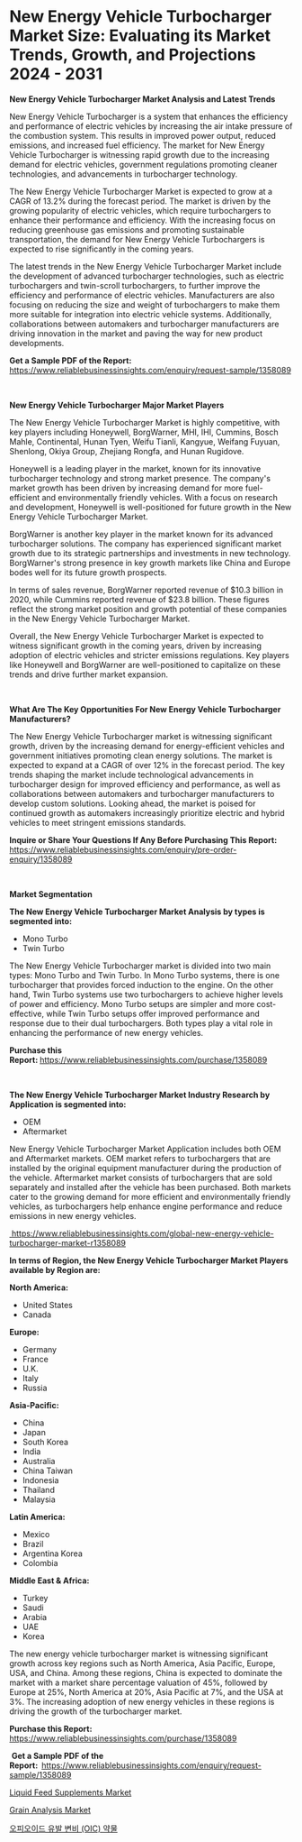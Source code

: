 <p><h1>New Energy Vehicle Turbocharger Market Size: Evaluating its Market Trends, Growth, and Projections 2024 - 2031</h1></p><p><strong>New Energy Vehicle Turbocharger Market Analysis and Latest Trends</strong></p>
<p><p>New Energy Vehicle Turbocharger is a system that enhances the efficiency and performance of electric vehicles by increasing the air intake pressure of the combustion system. This results in improved power output, reduced emissions, and increased fuel efficiency. The market for New Energy Vehicle Turbocharger is witnessing rapid growth due to the increasing demand for electric vehicles, government regulations promoting cleaner technologies, and advancements in turbocharger technology.</p><p>The New Energy Vehicle Turbocharger Market is expected to grow at a CAGR of 13.2% during the forecast period. The market is driven by the growing popularity of electric vehicles, which require turbochargers to enhance their performance and efficiency. With the increasing focus on reducing greenhouse gas emissions and promoting sustainable transportation, the demand for New Energy Vehicle Turbochargers is expected to rise significantly in the coming years.</p><p>The latest trends in the New Energy Vehicle Turbocharger Market include the development of advanced turbocharger technologies, such as electric turbochargers and twin-scroll turbochargers, to further improve the efficiency and performance of electric vehicles. Manufacturers are also focusing on reducing the size and weight of turbochargers to make them more suitable for integration into electric vehicle systems. Additionally, collaborations between automakers and turbocharger manufacturers are driving innovation in the market and paving the way for new product developments.</p></p>
<p><strong>Get a Sample PDF of the Report:&nbsp;</strong> <a href="https://www.reliablebusinessinsights.com/enquiry/request-sample/1358089">https://www.reliablebusinessinsights.com/enquiry/request-sample/1358089</a></p>
<p>&nbsp;</p>
<p><strong>New Energy Vehicle Turbocharger Major Market Players</strong></p>
<p><p>The New Energy Vehicle Turbocharger Market is highly competitive, with key players including Honeywell, BorgWarner, MHI, IHI, Cummins, Bosch Mahle, Continental, Hunan Tyen, Weifu Tianli, Kangyue, Weifang Fuyuan, Shenlong, Okiya Group, Zhejiang Rongfa, and Hunan Rugidove.</p><p>Honeywell is a leading player in the market, known for its innovative turbocharger technology and strong market presence. The company's market growth has been driven by increasing demand for more fuel-efficient and environmentally friendly vehicles. With a focus on research and development, Honeywell is well-positioned for future growth in the New Energy Vehicle Turbocharger Market.</p><p>BorgWarner is another key player in the market known for its advanced turbocharger solutions. The company has experienced significant market growth due to its strategic partnerships and investments in new technology. BorgWarner's strong presence in key growth markets like China and Europe bodes well for its future growth prospects.</p><p>In terms of sales revenue, BorgWarner reported revenue of $10.3 billion in 2020, while Cummins reported revenue of $23.8 billion. These figures reflect the strong market position and growth potential of these companies in the New Energy Vehicle Turbocharger Market.</p><p>Overall, the New Energy Vehicle Turbocharger Market is expected to witness significant growth in the coming years, driven by increasing adoption of electric vehicles and stricter emissions regulations. Key players like Honeywell and BorgWarner are well-positioned to capitalize on these trends and drive further market expansion.</p></p>
<p>&nbsp;</p>
<p><strong>What Are The Key Opportunities For New Energy Vehicle Turbocharger Manufacturers?</strong></p>
<p><p>The New Energy Vehicle Turbocharger market is witnessing significant growth, driven by the increasing demand for energy-efficient vehicles and government initiatives promoting clean energy solutions. The market is expected to expand at a CAGR of over 12% in the forecast period. The key trends shaping the market include technological advancements in turbocharger design for improved efficiency and performance, as well as collaborations between automakers and turbocharger manufacturers to develop custom solutions. Looking ahead, the market is poised for continued growth as automakers increasingly prioritize electric and hybrid vehicles to meet stringent emissions standards.</p></p>
<p><strong>Inquire or Share Your Questions If Any Before Purchasing This Report:</strong> <a href="https://www.reliablebusinessinsights.com/enquiry/pre-order-enquiry/1358089">https://www.reliablebusinessinsights.com/enquiry/pre-order-enquiry/1358089</a></p>
<p>&nbsp;</p>
<p><strong>Market Segmentation</strong></p>
<p><strong>The New Energy Vehicle Turbocharger Market Analysis by types is segmented into:</strong></p>
<p><ul><li>Mono Turbo</li><li>Twin Turbo</li></ul></p>
<p><p>The New Energy Vehicle Turbocharger market is divided into two main types: Mono Turbo and Twin Turbo. In Mono Turbo systems, there is one turbocharger that provides forced induction to the engine. On the other hand, Twin Turbo systems use two turbochargers to achieve higher levels of power and efficiency. Mono Turbo setups are simpler and more cost-effective, while Twin Turbo setups offer improved performance and response due to their dual turbochargers. Both types play a vital role in enhancing the performance of new energy vehicles.</p></p>
<p><strong>Purchase this Report:&nbsp;</strong><a href="https://www.reliablebusinessinsights.com/purchase/1358089">https://www.reliablebusinessinsights.com/purchase/1358089</a></p>
<p>&nbsp;</p>
<p><strong>The New Energy Vehicle Turbocharger Market Industry Research by Application is segmented into:</strong></p>
<p><ul><li>OEM</li><li>Aftermarket</li></ul></p>
<p><p>New Energy Vehicle Turbocharger Market Application includes both OEM and Aftermarket markets. OEM market refers to turbochargers that are installed by the original equipment manufacturer during the production of the vehicle. Aftermarket market consists of turbochargers that are sold separately and installed after the vehicle has been purchased. Both markets cater to the growing demand for more efficient and environmentally friendly vehicles, as turbochargers help enhance engine performance and reduce emissions in new energy vehicles.</p></p>
<p><a href="https://www.reliablebusinessinsights.com/global-new-energy-vehicle-turbocharger-market-r1358089">&nbsp;https://www.reliablebusinessinsights.com/global-new-energy-vehicle-turbocharger-market-r1358089</a></p>
<p><strong>In terms of Region, the New Energy Vehicle Turbocharger Market Players available by Region are:</strong></p>
<p>
    <p> <strong> North America: </strong>
        <ul>
            <li>United States</li>
            <li>Canada</li>
        </ul>
        </p> 
    <p> <strong> Europe: </strong>
        <ul>
            <li>Germany</li>
            <li>France</li>
            <li>U.K.</li>
            <li>Italy</li>
            <li>Russia</li>
        </ul>
        </p> 
    <p> <strong> Asia-Pacific: </strong>
        <ul>
            <li>China</li>
            <li>Japan</li>
            <li>South Korea</li>
            <li>India</li>
            <li>Australia</li>
            <li>China Taiwan</li>
            <li>Indonesia</li>
            <li>Thailand</li>
            <li>Malaysia</li>
        </ul>
        </p> 
    <p> <strong> Latin America: </strong>
        <ul>
            <li>Mexico</li>
            <li>Brazil</li>
            <li>Argentina Korea</li>
            <li>Colombia</li>
        </ul>
        </p> 
    <p> <strong> Middle East & Africa: </strong>
        <ul>
            <li>Turkey</li>
            <li>Saudi</li>
            <li>Arabia</li>
            <li>UAE</li>
            <li>Korea</li>
        </ul>
    </p>
    </p>
<p><p>The new energy vehicle turbocharger market is witnessing significant growth across key regions such as North America, Asia Pacific, Europe, USA, and China. Among these regions, China is expected to dominate the market with a market share percentage valuation of 45%, followed by Europe at 25%, North America at 20%, Asia Pacific at 7%, and the USA at 3%. The increasing adoption of new energy vehicles in these regions is driving the growth of the turbocharger market.</p></p>
<p><strong>Purchase this Report: </strong><a href="https://www.reliablebusinessinsights.com/purchase/1358089">https://www.reliablebusinessinsights.com/purchase/1358089</a></p>
<p>&nbsp;<strong>Get a Sample PDF of the Report:&nbsp;&nbsp;</strong><a href="https://www.reliablebusinessinsights.com/enquiry/request-sample/1358089">https://www.reliablebusinessinsights.com/enquiry/request-sample/1358089</a></p>
<p><strong></strong></p>
<p><p><a href="https://github.com/castoriffic/Market-Research-Report-List-5/blob/main/liquid-feed-supplements-market.md">Liquid Feed Supplements Market</a></p><p><a href="https://github.com/setiawananhar13/Market-Research-Report-List-1/blob/main/grain-analysis-market.md">Grain Analysis Market</a></p><p><a href="https://github.com/hzumrdvas204296/Market-Research-Report-List-2/blob/main/6716612114423.md">오피오이드 유발 변비 (OIC) 약물</a></p></p>